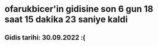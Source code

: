 # ofarukbicer'in gidisine son 6 gun 18 saat 15 dakika 23 saniye kaldi

## Gidis tarihi: 30.09.2022 :(
